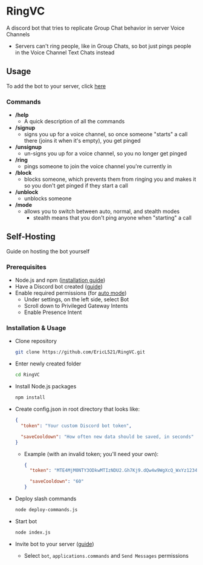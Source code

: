 # RingVC
A discord bot that tries to replicate Group Chat behavior in server Voice Channels
- Servers can't ring people, like in Group Chats, so bot just pings people in the Voice Channel Text Chats instead

## Usage
To add the bot to your server, click [here](https://discord.com/oauth2/authorize?client_id=885686322973536267&permissions=2048&integration_type=0&scope=bot+applications.commands)
### Commands
- **/help**
	- A quick description of all the commands
- **/signup**
	- signs you up for a voice channel, so once someone "starts" a call there (joins it when it's empty), you get pinged
- **/unsignup**
	- un-signs you up for a voice channel, so you no longer get pinged
- **/ring**
	- pings someone to join the voice channel you're currently in
- **/block**
	- blocks someone, which prevents them from ringing you and makes it so you don't get pinged if they start a call
- **/unblock**
	- unblocks someone
<a name="mode"></a>
- **/mode**
	- allows you to switch between auto, normal, and stealth modes
 		- stealth means that you don't ping anyone when "starting" a call

## Self-Hosting
Guide on hosting the bot yourself

### Prerequisites
- Node.js and npm ([installation guide](https://docs.npmjs.com/downloading-and-installing-node-js-and-npm))
- Have a Discord bot created ([guide](https://discordjs.guide/preparations/setting-up-a-bot-application.html#creating-your-bot))
- Enable required permissions (for [auto mode](#mode))
	- Under settings, on the left side, select Bot
	- Scroll down to Privileged Gateway Intents
	- Enable Presence Intent

### Installation & Usage
- Clone repository
  
  ```bash
  git clone https://github.com/EricL521/RingVC.git
  ```
- Enter newly created folder
  
  ```bash
  cd RingVC
  ```
- Install Node.js packages
  
  ```bash
  npm install
  ```
- Create config.json in root directory that looks like:
  ```JSON
  {
    "token": "Your custom Discord bot token",

    "saveCooldown": "How often new data should be saved, in seconds"
  }
  ```
  - Example (with an invalid token; you'll need your own):
    
    ```JSON
    {
      "token": "MTE4MjM0NTY3ODkwMTIzNDU2.Gh7Kj9.dQw4w9WgXcQ_WxYz1234567890AbCdEfGhIjKlM",

      "saveCooldown": "60"
    }
    ```
- Deploy slash commands
  
  ```bash
  node deploy-commands.js
  ```
- Start bot
  
  ```bash
  node index.js
  ```
- Invite bot to your server ([guide](https://discordjs.guide/preparations/adding-your-bot-to-servers.html#creating-and-using-your-invite-link))
  - Select `bot`, `applications.commands` and `Send Messages` permissions

